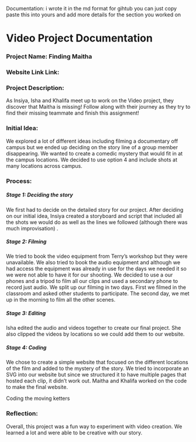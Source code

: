 Documentation: i wrote it in the md format for gihtub you can just copy paste this into yours and add more details for the section you worked on

# Video Project Documentation

### Project Name: Finding Maitha

### Website Link Link: []()

### Project Description:

As Insiya, Isha and Khalifa meet up to work on the Video project, they discover that Maitha is missing! Follow along with their journey as they try to find their missing teammate and finish this assignment!

### Initial Idea:

We explored a lot of different ideas including filming a documentary off campus but we ended up deciding on the story line of a group member disappearing. We wanted to create a comedic mystery that would fit in at the campus locations. We decided to use option 4 and include shots at many locations across campus.

### Process:

##### Stage 1: Deciding the story

We first had to decide on the detailed story for our project. After deciding on our initial idea, Insiya created a storyboard and script that included all the shots we would do as well as the lines we followed (although there was much improvisation) .                           
       
##### Stage 2: Filming

We tried to book the video equipment from Terry’s workshop but they were unavailable. We also tried to book the audio equipment and although we had access the equipment was already in use for the days we needed it so we were not able to have it for our shooting. We decided to use a our phones and a tripod to film all our clips and used a secondary phone to record just audio. We split up our filming in two days. First we filmed in the classroom and asked other students to participate. The second day, we met up in the morning to film all the other scenes. 

##### Stage 3: Editing

Isha edited the audio and videos together to create our final project. She also clipped the videos by locations so we could add them to our website.

##### Stage 4: Coding

We chose to create a simple website that focused on the different locations of the film and added to the mystery of the story. We tried to incorporate an SVG into our website but since we structured it to have multiple pages that hosted each clip, it didn’t work out. Maitha and Khalifa worked on the code to make the final website. 

Coding the moving ketters 

### Reflection:

Overall, this project was a fun way to experiment with video creation. We learned a lot and were able to be creative with our story. 

